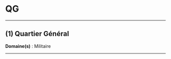 # QG

--------------------

## (1) Quartier Général

**Domaine(s)** : Militaire

--------------------